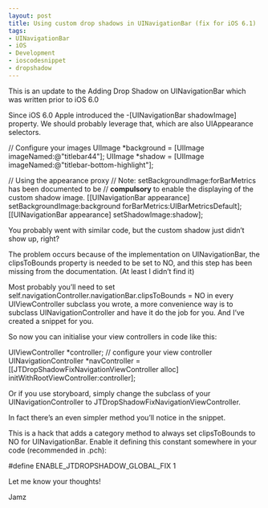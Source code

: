 ```yaml
---
layout: post
title: Using custom drop shadows in UINavigationBar (fix for iOS 6.1)
tags:
- UINavigationBar
- iOS
- Development
- ioscodesnippet
- dropshadow
---
```

This is an update to the Adding Drop Shadow on UINavigationBar which was written prior to iOS 6.0

Since iOS 6.0 Apple introduced the -[UINavigationBar shadowImage] property. We should probably leverage that, which are also UIAppearance selectors.

// Configure your images
UIImage *background = [UIImage imageNamed:@"titlebar44"];
UIImage *shadow = [UIImage imageNamed:@"titlebar-bottom-highlight"];

// Using the appearance proxy
// Note: setBackgroundImage:forBarMetrics has been documented to be
// **compulsory** to enable the displaying of the custom shadow image.
[[UINavigationBar appearance] setBackgroundImage:background forBarMetrics:UIBarMetricsDefault];
[[UINavigationBar appearance] setShadowImage:shadow];


You probably went with similar code, but the custom shadow just didn’t show up, right?

The problem occurs because of the implementation on UINavigationBar, the clipsToBounds property is needed to be set to NO, and this step has been missing from the documentation. (At least I didn’t find it)

Most probably you’ll need to set self.navigationController.navigationBar.clipsToBounds = NO in every UIViewController subclass you wrote, a more convenience way is to subclass UINavigationController and have it do the job for you. And I’ve created a snippet for you.

  

So now you can initialise your view controllers in code like this:

UIViewController *controller; // configure your view controller
UINavigationController *navController = [[JTDropShadowFixNavigationViewController alloc] initWithRootViewController:controller];


Or if you use storyboard, simply change the subclass of your UINavigationController to JTDropShadowFixNavigationViewController.



In fact there’s an even simpler method you’ll notice in the snippet.

This is a hack that adds a category method to always set clipsToBounds to NO for UINavigationBar. Enable it defining this constant somewhere in your code (recommended in .pch):

#define ENABLE_JTDROPSHADOW_GLOBAL_FIX 1


Let me know your thoughts!

Jamz
